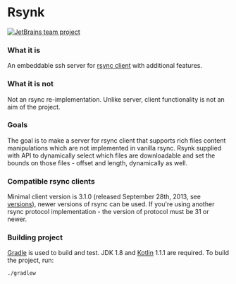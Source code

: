 # Rsynk #

[![JetBrains team project](http://jb.gg/badges/team-flat-square.svg)](https://confluence.jetbrains.com/display/ALL/JetBrains+on+GitHub)

### What it is ###
An embeddable ssh server for [rsync client](https://rsync.samba.org) with additional features.

### What it is not ###
Not an rsync re-implementation. Unlike server, client functionality is not an aim of the project.

### Goals ###
The goal is to make a server for rsync client that supports rich files content manipulations which are not implemented in vanilla rsync. Rsynk supplied with API to dynamically select which files are downloadable and set the bounds on those files - offset and length, dynamically as well.

### Compatible rsync clients ###
Minimal client version is 3.1.0 (released September 28th, 2013, see [versions](https://rsync.samba.org/)), newer versions of rsync can be used. If you're using another rsync protocol implementation - the version of protocol must be 31 or newer. 

### Building project
[Gradle](http://www.gradle.org) is used to build and test. JDK 1.8 and [Kotlin](http://kotlinlang.org)
1.1.1 are required. To build the project, run:

    ./gradlew
